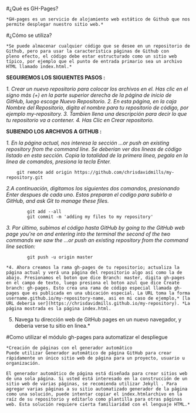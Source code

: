#¿Qué es GH-Pages?

    *GH-pages es un servicio de alojamiento web estático de Github que nos permite desplegar nuestro sitio web.*

#¿Cómo se utiliza?

    *Se puede almacenar cualquier código que se desee en un repositorio de Github, pero para usar la característica páginas de Github con     pleno efecto, el código debe estar estructurado como un sitio web típico, por ejemplo que el punto de entrada primario sea un archivo     HTML llamado index.html.*

  **SEGUIREMOS LOS SIGUIENTES PASOS :**

  *1. Crear un nuevo repositorio para colocar los archivos en el. Has clic en el signo más (+) en la parte superior derecha   de la         página de inicio de GitHub, luego escoge Nuevo Repositorio.
  2. En esta página, en la caja Nombre del Repositorio, digita el nombre para tu repositorio de código, por ejemplo my-repository.
  3. Tambien llena una descripción para decir lo que tu repositorio va a contener.
  4. Has Clic en Crear repositorio.*


  **SUBIENDO LOS ARCHIVOS A GITHUB :**

  *1. En la página actual, nos interesa la sección …or push an existing repository from the command line. Se deberían ver dos lineas de código listado en esta sección. Copia la totalidad de la primera línea, pegala en la linea de comandos, presiona la tecla Enter.*
~~~
    git remote add origin https://github.com/chrisdavidmills/my-repository.git
~~~

  *2.A continuación, digitamos los siguientes dos comandos, presionando Enter despues de cada uno. Estos preparan el codigo para subirlo a GitHub, and ask Git to manage these files.*
~~~
        git add --all
        git commit -m 'adding my files to my repository'
~~~

  *3. Por último, subimos el código hasta GitHub by going to the GitHub web page you're on and entering into the terminal the second of the two commands we saw the …or push an existing repository from the command line section:*
~~~
        git push -u origin master

~~~
    *4. Ahora creamos la rama gh-pages de tu repositorio; actualiza la página actual y verá una página del repositorio algo así como la de abajo. Presionamos el boton que dice Branch: master, digita gh-pages en el campo de texto, luego presiona el boton azul que dice Create branch: gh-pages. Esto crea una rama de código especial llamada gh-pages que es publicada en una ubicación especial. La URL toma la forma username.github.io/my-repository-name, asi en mi caso de ejemplo,* [la URL debería ser](https://chrisdavidmills.github.io/my-repository). *La página mostrada es la página index.html.

  5. Navega tu dirección web de GitHub pages en un nuevo navegador, y deberia verse tu sitio en linea.*

#Como utilizar el módulo gh-pages para automatizar el despliegue

    *Creación de páginas con el generador automático
    Puede utilizar Generador automático de página GitHub para crear rápidamente un único sitio web de página para un proyecto, usuario u     organización.

    El generador automático de página está diseñada para crear sitios web de una sola página. Si usted está interesado en la construcción de un sitio web de varias páginas, se recomienda utilizar Jekyll . Para agregar varias páginas a su sitio automatizado generador de la página como una solución, puede intentar copiar el index.htmlarchivo en la raíz de su repositorio y editarlo como plantilla para otras páginas web. Esta solución requiere cierta familiaridad con el lenguaje HTML.*
